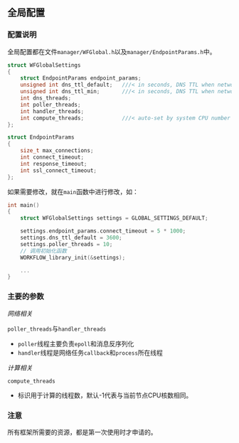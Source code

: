## 全局配置

### 配置说明

全局配置都在文件`manager/WFGlobal.h`以及`manager/EndpointParams.h`中。

```c++
struct WFGlobalSettings
{
    struct EndpointParams endpoint_params;
    unsigned int dns_ttl_default;   ///< in seconds, DNS TTL when network request success
    unsigned int dns_ttl_min;       ///< in seconds, DNS TTL when network request fail
    int dns_threads;
    int poller_threads;
    int handler_threads;
    int compute_threads;            ///< auto-set by system CPU number if value<=0
};

struct EndpointParams
{
    size_t max_connections;
    int connect_timeout;
    int response_timeout;
    int ssl_connect_timeout;
};
```

如果需要修改，就在`main`函数中进行修改，如：

```c++
int main()
{
    struct WFGlobalSettings settings = GLOBAL_SETTINGS_DEFAULT;

    settings.endpoint_params.connect_timeout = 5 * 1000;
    settings.dns_ttl_default = 3600;
    settings.poller_threads = 10;
    // 调用初始化函数
    WORKFLOW_library_init(&settings);

    ...
}
```

### 主要的参数

*网络相关*

`poller_threads`与`handler_threads`

*   `poller`线程主要负责`epoll`和消息反序列化
*   `handler`线程是网络任务`callback`和`process`所在线程

*计算相关*

`compute_threads`

*   标识用于计算的线程数，默认-1代表与当前节点CPU核数相同。

### 注意

所有框架所需要的资源，都是第一次使用时才申请的。
